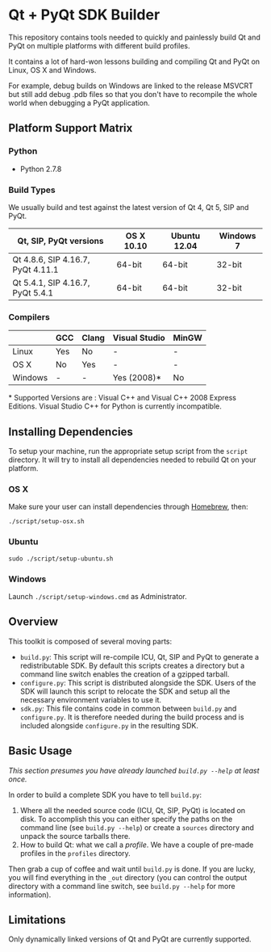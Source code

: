 # Qt + PyQt SDK Builder

This repository contains tools needed to quickly and painlessly build Qt and PyQt on multiple
platforms with different build profiles.

It contains a lot of hard-won lessons building and compiling Qt and PyQt on Linux, OS X and
Windows.

For example, debug builds on Windows are linked to the release MSVCRT but still add debug .pdb
files so that you don't have to recompile the whole world when debugging a PyQt application.


## Platform Support Matrix

### Python

* Python 2.7.8


### Build Types

We usually build and test against the latest version of Qt 4, Qt 5, SIP and PyQt.

| Qt, SIP, PyQt versions            | OS X 10.10 | Ubuntu 12.04 | Windows 7 |
|-----------------------------------|------------|--------------|-----------|
| Qt 4.8.6, SIP 4.16.7, PyQt 4.11.1 | 64-bit     | 64-bit       | 32-bit    |
| Qt 5.4.1, SIP 4.16.7, PyQt 5.4.1  | 64-bit     | 64-bit       | 32-bit    |


### Compilers

|          | GCC | Clang | Visual Studio | MinGW |
|----------|-----|-------|---------------|-------|
| Linux    | Yes | No    | -             | -     |
| OS X     | No  | Yes   | -             | -     |
| Windows  | -   | -     | Yes (2008)\*    | No    |

\* Supported Versions are : Visual C++ and Visual C++ 2008 Express Editions. Visual Studio
C++ for Python is currently incompatible.


## Installing Dependencies

To setup your machine, run the appropriate setup script from the `script` directory. It will try to
install all dependencies needed to rebuild Qt on your platform.

### OS X

Make sure your user can install dependencies through [Homebrew](http://brew.sh), then:

    ./script/setup-osx.sh


### Ubuntu

    sudo ./script/setup-ubuntu.sh


### Windows

Launch `./script/setup-windows.cmd` as Administrator.


## Overview

This toolkit is composed of several moving parts:

* `build.py`: This script will re-compile ICU, Qt, SIP and PyQt to generate a redistributable SDK.
  By default this scripts creates a directory but a command line switch enables the creation of a
  gzipped tarball.
* `configure.py`: This script is distributed alongside the SDK. Users of the SDK will launch this
  script to relocate the SDK and setup all the necessary environment variables to use it.
* `sdk.py`: This file contains code in common between `build.py` and `configure.py`. It is therefore
  needed during the build process and is included alongside `configure.py` in the resulting SDK.


## Basic Usage

*This section presumes you have already launched `build.py --help` at least once.*

In order to build a complete SDK you have to tell `build.py`:

1. Where all the needed source code (ICU, Qt, SIP, PyQt) is located on disk. To accomplish this you
   can either specify the paths on the command line (see `build.py --help`) or create a `sources`
   directory and unpack the source tarballs there.
2. How to build Qt: what we call a *profile*. We have a couple of pre-made profiles in the
   `profiles` directory.

Then grab a cup of coffee and wait until `build.py` is done. If you are lucky, you will find
everything in the `_out` directory (you can control the output directory with a command line switch,
see `build.py --help` for more information).


## Limitations

Only dynamically linked versions of Qt and PyQt are currently supported.

